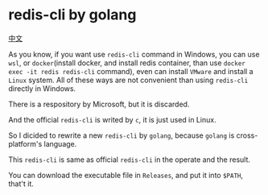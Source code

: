 # redis-cli by golang

[中文](./ZH.md)

As you know, if you want use `redis-cli` command in Windows, you can use `wsl`, or `docker`(install docker, and install redis container, than use `docker exec -it redis redis-cli` command), even can install `VMware` and install a `Linux` system.
All of these ways are not convenient than using `redis-cli` directly in Windows.

There is a respository by Microsoft, but it is discarded.

And the official `redis-cli` is writed by `c`, it is just used in Linux.

So I dicided to rewrite a new `redis-cli` by `golang`, because `golang` is cross-platform's language.

This `redis-cli` is same as official `redis-cli` in the operate and the result.

You can download the executable file in `Releases`, and put it into `$PATH`, that't it.
